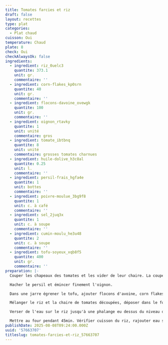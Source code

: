 ```yaml
---
title: Tomates farcies et riz
draft: false
layout: recettes
type: plat
categories:
  - Plat chaud
cuisson: Oui
temperature: Chaud
plate: 8
check: Oui
checkAlwaysOk: false
ingredients:
  - ingredient: riz_0uelc3
    quantite: 373.1
    unit: gr.
    commentaire: ''
  - ingredient: corn-flakes_kp0srn
    quantite: 40
    unit: gr.
    commentaire: ''
  - ingredient: flocons-davoine_ovewgk
    quantite: 100
    unit: gr.
    commentaire: ''
  - ingredient: oignon_rtavky
    quantite: 1
    unit: unité
    commentaire: gros
  - ingredient: tomate_ibtbnq
    quantite: 8
    unit: unité
    commentaire: grosses tomates charnues
  - ingredient: huile-dolive_h3c8al
    quantite: 0.25
    unit: l.
    commentaire: ''
  - ingredient: persil-frais_hgfa4e
    quantite: 1
    unit: bottes
    commentaire: ''
  - ingredient: poivre-moulue_3bg9f8
    quantite: 1
    unit: c. à café
    commentaire: ''
  - ingredient: sel_2juq3x
    quantite: 1
    unit: c. à soupe
    commentaire: ''
  - ingredient: cumin-moulu_he3u48
    quantite: 2
    unit: c. à soupe
    commentaire: ''
  - ingredient: tofu-soyeux_xqb8f5
    quantite: 400
    unit: gr.
    commentaire: ''
preparation: |-
  Couper les chapeaux des tomates et les vider de leur chaire. La couper en petits morceaux et la réserver.

  Hacher le persil et émincer finement l'oignon.

  Dans une jarre égrener le tofu, ajouter flocons d'avoine, corn flakes, le persil haché, les épices, l'oignon, mélanger et ajouter l'huile d'olive pour obtenir une pâte tendre qui se tient.

  Mélanger le riz et la chaire de tomates découpées, déposer dans le fond du plat de four et verser de l'huile d'olive.  Sur le lit de riz déposer les tomates évidées, remplir avec la chaire de tofu, déposer les couvercles sur les tomates et verser un filet d'huile d'olive et de sel.

  Verser de l'eau sur le riz jusqu'à une phalange eu dessus du niveau de riz.

  Mettre au four pendant 45min. Vérifier cuisson du riz, rajouter eau si nécessaire et remettre 15min à la cuisson si besoin.
publishDate: 2025-08-08T09:24:00.000Z
uuid: '57663707'
titleslug: tomates-farcies-et-riz_57663707
---
```

